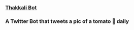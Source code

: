 ### <a href="https://twitter.com/ThakkaliBot">Thakkali Bot</a>

### A Twitter Bot that tweets a pic of a tomato :tomato: daily
